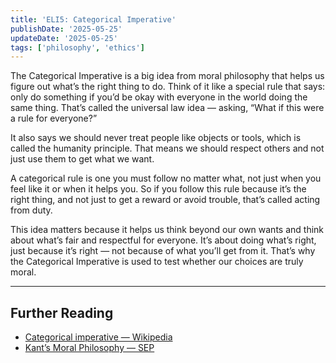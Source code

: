 ```yaml
---
title: 'ELI5: Categorical Imperative'
publishDate: '2025-05-25'
updateDate: '2025-05-25'
tags: ['philosophy', 'ethics']
---
```


The Categorical Imperative is a big idea from moral philosophy that helps us figure out what’s the right thing to do. Think of it like a special rule that says: only do something if you’d be okay with everyone in the world doing the same thing. That’s called the universal law idea — asking, “What if this were a rule for everyone?”

It also says we should never treat people like objects or tools, which is called the humanity principle. That means we should respect others and not just use them to get what we want.

A categorical rule is one you must follow no matter what, not just when you feel like it or when it helps you. So if you follow this rule because it’s the right thing, and not just to get a reward or avoid trouble, that’s called acting from duty.

This idea matters because it helps us think beyond our own wants and think about what’s fair and respectful for everyone. It’s about doing what’s right, just because it’s right — not because of what you’ll get from it. That’s why the Categorical Imperative is used to test whether our choices are truly moral.

---

## Further Reading

- [Categorical imperative — Wikipedia](https://en.wikipedia.org/wiki/Categorical_imperative)
- [Kant’s Moral Philosophy — SEP](https://plato.stanford.edu/entries/kant-moral/)
